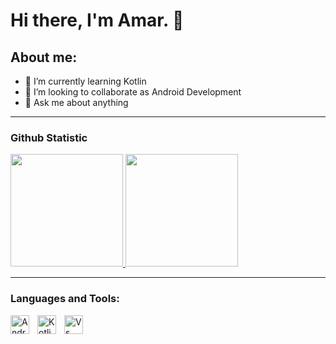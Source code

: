 # Hi there, I'm Amar. 👋
## About me:
- 🌱 I’m currently learning Kotlin
- 👯 I’m looking to collaborate as Android Development
- 💬 Ask me about anything
---

### Github Statistic

<p align="left">
<a href="https://github.com/penuliscode">
  <img height="180em" src="https://github-readme-stats-eight-theta.vercel.app/api?username=amarhrs&show_icons=true&theme=algolia&include_all_commits=true&count_private=true"/>
  <img height="180em" src="https://github-readme-stats-eight-theta.vercel.app/api/top-langs/?username=amarhrs&layout=compact&layout=compact&theme=algolia"/>
</a>
</p>

---

### Languages and Tools:

[<img align="left" alt="Android Studio" width="30px" src="https://developer.android.com/static/studio/images/android-studio-stable.svg?hl=id" style="padding-right:10px;" />][webdev]
[<img align="left" alt="Kotlin" width="30px" src="https://cdn.iconscout.com/icon/free/png-512/free-kotlin-2038873-1720086.png?f=webp&w=256" style="padding-right:10px;" />][webdev]
[<img align="left" alt="Vs Code" width="30px" src="https://visualstudio.microsoft.com/wp-content/uploads/2019/09/vs-code-responsive-01-1.png" style="padding-right:10px;" />][webdev]

[webdev]: https://github.com/amarhrs
